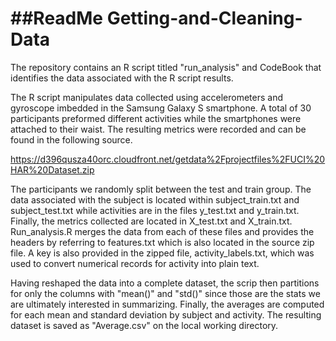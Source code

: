 ##ReadMe
Getting-and-Cleaning-Data
=========================
The repository contains an R script titled "run_analysis" and CodeBook that identifies the data associated with the R script results. 

The R script manipulates data collected using accelerometers and gyroscope imbedded in the Samsung Galaxy S smartphone. A total of 30 participants preformed different activities while the smartphones were attached to their waist. The resulting metrics were recorded and can be found in the following source. 

https://d396qusza40orc.cloudfront.net/getdata%2Fprojectfiles%2FUCI%20HAR%20Dataset.zip 

The participants we randomly split between the test and train group. The data associated with the subject is located within subject_train.txt and subject_test.txt while activities are in the files y_test.txt and y_train.txt. Finally, the metrics collected are located in X_test.txt and X_train.txt. Run_analysis.R merges the data from each of these files and provides the headers by referring to features.txt which is also located in the source zip file. A key is also provided in the zipped file, activity_labels.txt, which was used to convert numerical records for activity into plain text. 

Having reshaped the data into a complete dataset, the scrip then partitions for only the columns with "mean()" and "std()" since those are the stats we are ultimately interested in summarizing. Finally, the averages are computed for each mean and standard deviation by subject and activity. The resulting dataset is saved as "Average.csv" on the local working directory.
